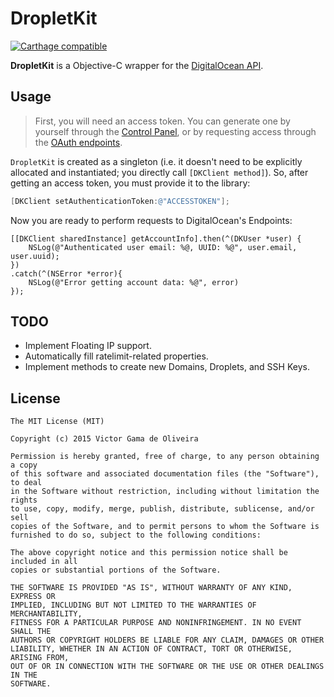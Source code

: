 # DropletKit
[![Carthage compatible](https://img.shields.io/badge/Carthage-compatible-4BC51D.svg?style=flat)](https://github.com/Carthage/Carthage)

**DropletKit** is a Objective-C wrapper for the [DigitalOcean API](https://developers.digitalocean.com).

## Usage

> First, you will need an access token. You can generate one by yourself through the [Control Panel](https://cloud.digitalocean.com/settings/applications), or by requesting
access through the [OAuth endpoints](https://www.digitalocean.com/community/tutorials/how-to-use-oauth-authentication-with-digitalocean-as-a-user-or-developer).

`DropletKit` is created as a singleton (i.e. it doesn't need to be explicitly allocated and instantiated; you directly call `[DKClient method]`). So, after getting an access token, you must provide it to the library:

```objectivec
[DKClient setAuthenticationToken:@"ACCESSTOKEN"];
```

Now you are ready to perform requests to DigitalOcean's Endpoints:

```objc
[[DKClient sharedInstance] getAccountInfo].then(^(DKUser *user) {
    NSLog(@"Authenticated user email: %@, UUID: %@", user.email, user.uuid);
})
.catch(^(NSError *error){
    NSLog(@"Error getting account data: %@", error)
});

```

## TODO
 * Implement Floating IP support.
 * Automatically fill ratelimit-related properties.
 * Implement methods to create new Domains, Droplets, and SSH Keys.

## License

```
The MIT License (MIT)

Copyright (c) 2015 Victor Gama de Oliveira

Permission is hereby granted, free of charge, to any person obtaining a copy
of this software and associated documentation files (the "Software"), to deal
in the Software without restriction, including without limitation the rights
to use, copy, modify, merge, publish, distribute, sublicense, and/or sell
copies of the Software, and to permit persons to whom the Software is
furnished to do so, subject to the following conditions:

The above copyright notice and this permission notice shall be included in all
copies or substantial portions of the Software.

THE SOFTWARE IS PROVIDED "AS IS", WITHOUT WARRANTY OF ANY KIND, EXPRESS OR
IMPLIED, INCLUDING BUT NOT LIMITED TO THE WARRANTIES OF MERCHANTABILITY,
FITNESS FOR A PARTICULAR PURPOSE AND NONINFRINGEMENT. IN NO EVENT SHALL THE
AUTHORS OR COPYRIGHT HOLDERS BE LIABLE FOR ANY CLAIM, DAMAGES OR OTHER
LIABILITY, WHETHER IN AN ACTION OF CONTRACT, TORT OR OTHERWISE, ARISING FROM,
OUT OF OR IN CONNECTION WITH THE SOFTWARE OR THE USE OR OTHER DEALINGS IN THE
SOFTWARE.
```
